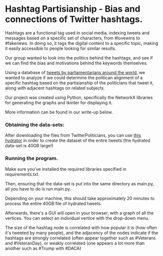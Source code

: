 # Hashtag Partisianship - Bias and connections of Twitter hashtags.

Hashtags are a functional tag used in social media, indexing tweets and messages based on a specific set of characters, from \#lovewins to \#fakenews. In doing so, it tags the digital content to a specific topic, making it easily accessible to people looking for similar results.

Our group wanted to look into the politics behind the hashtags, and see if we can find the bias and motivations behind the keywords themselves.

Using a database of [tweets by parliamentarians around the world](http://twitterpoliticians.org/download#), we wanted to analyze if we could determine the politican alignment of a specific hashtag based on the partisianship of the politicians that tweet it, along with adjacent hashtags on related subjects.

Our project was created using Python, specifically the NetworkX libraries for generating the graphs and tkinter for displaying it.

More information can be found in our write-up below.

### Obtaining the data-sets:
After downloading the files from TwitterPoliticians, you can use [this hydrator](https://github.com/DocNow/hydrator) in order to create the dataset of the entire tweets (the hydrated data-set is 40GB large!)

### Running the program.

Make sure you've installed the required libraries specified in requirements.txt.

Then, ensuring that the data-set is put into the same directory as main.py, all you have to do is run main.py.

Depending on your machine, this should take approximately 20 minutes to process the entire 40GB file of hydrated tweets.

Afterwards, there's a GUI will open in your browser, with a graph of all the vertices. You can select an individual vertice with the drop-down menu.

The size of the hashtag node is correlated with how popular it is (how often it's tweeted by many people), and the adjacency of the nodes indicate if the hashtags are strongly correlated (often appear together such as #Veterans and #VeteranDay), or weakly correlated (one appears a lot more than another such as #Trump with #DACA)


